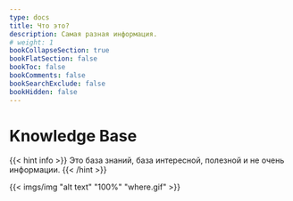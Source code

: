 ```yaml
---
type: docs
title: Что это?
description: Самая разная информация.
# weight: 1
bookCollapseSection: true
bookFlatSection: false
bookToc: false
bookComments: false
bookSearchExclude: false
bookHidden: false
---
```


# Knowledge Base

{{< hint info >}}
Это база знаний, база интересной, полезной и не очень информации.
{{< /hint >}}

{{< imgs/img "alt text" "100%" "where.gif" >}}
